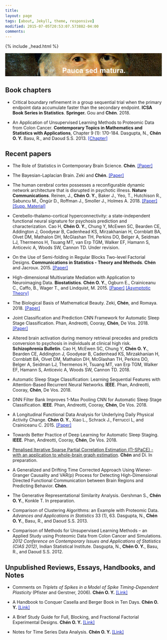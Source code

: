```yaml
---
title: 
layout: page
tags: [about, Jekyll, theme, responsive]
modified: 2015-07-05T20:53:07.573882-04:00
comments:
---
```

{% include _head.html %}

![x](/images/Gauss.jpg)
<br />

<script>
  (function(i,s,o,g,r,a,m){i['GoogleAnalyticsObject']=r;i[r]=i[r]||function(){
  (i[r].q=i[r].q||[]).push(arguments)},i[r].l=1*new Date();a=s.createElement(o),
  m=s.getElementsByTagName(o)[0];a.async=1;a.src=g;m.parentNode.insertBefore(a,m)
  })(window,document,'script','https://www.google-analytics.com/analytics.js','ga');

  ga('create', 'UA-64829092-1', 'auto');
  ga('send', 'pageview');

</script>


## Book chapters

- Critical boundary refinement in a group sequential trial when the primary endpoint data accumulate faster than the secondary endpoint. **ICSA Book Series in Statistics**. **Springer.** Gou and **Chén**. 2018. 

- An Application of Unsupervised Learning Methods to Proteomic Data from Colon Cancer. **Contemporary Topics in Mathematics and Statistics with Applications**, Chapter 9 (1): 170-184. Dasgupta, N., **Chén O. Y.** Basu, R., and Daoud S.S. 2013. <a href="{{ site.baseurl }}/files/doc/Dasgupta_and_Chen_Chapter.pdf"><font color="#1122CC">[Chapter]</font></a>


## Recent papers

- The Role of Statistics in Contemporary Brain Science. **Chén**. <a href="{{ site.baseurl }}/files/doc/Fisher.pdf"><font color="#1122CC">[Paper]</font></a>


- The Bayesian-Laplacian Brain. Zeki and **Chén**. <a href="http://discovery.ucl.ac.uk/1557750/1/Zeki_The%20Bayesian-Laplacian%20Brain.pdf"><font color="#1122CC">[Paper]</font></a>

- The human cerebral cortex possesses a reconfigurable dynamic network architecture that is disrupted in psychotic illness. **Nature Communications**. Reinen, J., **Chén O. Y.**, Baker J., Yeo, T., Hutchison R., Sabuncu M., Öngür D., Roffman J., Smoller J.,
Holmes A. 2018. <a href="{{ site.baseurl }}/files/doc/Reinen_2018.pdf"><font color="#1122CC">[Paper]</font></a>
<a href="{{ site.baseurl }}/files/doc/Reinen_2018_Supp.pdf"><font color="#1122CC">[Supp. Material]</font></a>


- Cerebello-thalamo-cortical hyperconnectivity: a state-independent functional neural signature for psychosis prediction and characterization. Cao H, **Chén O. Y.**, Chung Y, McEwen SC, Bearden CE, Addington J, Goodyear B, Cadenhead KS, Mirzakhanian H, Cornblatt BA, Olvet DM, Mathalon DH, McGlashan TH, Perkins DO, Belger A, Seidman LJ, Thermenos H, Tsuang MT, van Erp TGM, Walker EF, Hamann S, Anticevic A, Woods SW, Cannon TD. Under revision. 

- On the Use of Semi-folding in Regular Blocks Two-level Factorial Designs. **Communications in Statistics - Theory and Methods**. **Chén** and Jacroux. 2015. <a href="{{ site.baseurl }}/files/doc/Chen_Jacroux.pdf"><font color="#1122CC">[Paper]</font></a>

- High-dimensional Multivariate Mediation with Application to Neuroimaging Data. **Biostatistics**. **Chén O. Y.**, Ogburn E., Crainiceanu C., Caffo, B., Wager T., and Lindquist, M. 2015. <a href="{{ site.baseurl }}/files/doc/HDMM.pdf"><font color="#1122CC">[Paper]</font></a>
<a href="{{ site.baseurl }}/files/doc/HDMM_Supplemental_Materials.pdf"><font color="#1122CC">[Asymptotic Theory]</font></a> 

- The Biological Basis of Mathematical Beauty. Zeki, **Chén**, and Romaya. 2018. <a href="https://www.biorxiv.org/content/biorxiv/early/2018/07/11/367185.full.pdf"><font color="#1122CC">[Paper]</font></a> 

-  Joint Classification and Prediction CNN Framework for Automatic Sleep Stage Classification. Phan, Andreotti, Cooray, **Chén**, De Vos. 2018. <a href="https://arxiv.org/pdf/1805.06546.pdf"><font color="#1122CC">[Paper]</font></a>

- Altered brain activation during memory retrieval precedes and predicts conversion to psychosis in individuals at clinical high risk. **Schizophrenia Bulletin**. Cao H, McEwen SC, Chung Y, **Chén O. Y.**, Bearden CE, Addington J, Goodyear B, Cadenhead KS, Mirzakhanian H, Cornblatt BA, Olvet DM, Mathalon DH, McGlashan TH, Perkins DO, Belger A, Seidman LJ, Thermenos H, Tsuang MT, van Erp TGM, Walker EF, Hamann S, Anticevic A, Woods SW, Cannon TD. 2018.

- Automatic Sleep Stage Classification: Learning Sequential Features with Attention-Based Recurrent Neural Networks. **IEEE**. Phan, Andreotti, Cooray, **Chén**, De Vos. 2018.

-  DNN Filter Bank Improves 1-Max Pooling CNN for Automatic Sleep Stage Classification. **IEEE**. Phan, Andreotti, Cooray, **Chén**, De Vos. 2018.

- A Longitudinal Functional Data Analysis for Underlying Daily Physical Activity Change. **Chén O. Y.**, Xiao L., Schrack J., Ferrucci L, and Crainiceanu C. 2015. <a href="{{ site.baseurl }}/files/doc/LFDA.pdf"><font color="#1122CC">[Paper]</font></a>

-  Towards Better Practice of Deep Learning for Automatic Sleep Staging. **IEEE**. Phan, Andreotti, Cooray, **Chén**, De Vos. 2018.

- [Penalised Iterative Sparse Partial Correlation Estimation (Π-SPaCE) - with an application to whole-brain graph estimation](/files/doc/Pi_SPaCE.pdf ). **Chén** and Di. In preparation.
	
- A Generalized and Drifting Time Corrected Approach Using Wiener-Granger Causality and VAR(p) Process for Detecting High-Dimensional Directed Functional Communication between Brain Regions and Predicting Behavior. **Chén**.
	
- The Generative Representational Similarity Analysis. Gershman S., **Chén O. Y.**, Konkle T. In preparation.

- Comparison of Clustering Algorithms: an Example with Proteomic Data. *Advances and Applications in Statistics* 33 (1), 63. Dasgupta, N., **Chén O. Y.**, Basu, R., and Daoud S.S. 2013.
	
- Comparison of Methods for Unsupervised Learning Methods – an Applied Study using Proteomic Data from Colon Cancer and Simulations. *2012 Conference on Contemporary Issues and Applications of Statistics (CIAS 2012)*, Indian Statistical Institute. Dasgupta, N., **Chén O. Y.**, Basu, R., and Daoud S.S. 2012.


## Unpublished Reviews, Essays, Handbooks, and Notes

- Comments on <i>Triplets of Spikes in a Model of Spike Timing-Dependent Plasticity </i>
(Pfister and Gerstner, 2006). **Chén O. Y.**  <a href="{{ site.baseurl }}/files/doc/Review_STDP.pdf"><font color="#1122CC">[Link]</font></a>

- A Handbook to Conquer Casella and Berger Book in Ten Days. **Chén O. Y.** <a href="{{ site.baseurl }}/files/doc/CB.pdf"><font color="#1122CC">[Link]</font></a>

- A Brief Study Guide for Full, Blocking, and Fractional Factorial Experimental Designs. **Chén O. Y.** <a href="{{ site.baseurl }}/files/doc/ED.pdf"><font color="#1122CC">[Link]</font></a>

- Notes for Time Series Data Analysis. **Chén O. Y.** <a href="{{ site.baseurl }}/files/doc/TS.pdf"><font color="#1122CC">[Link]</font></a>

<!--
## Others

- For more information, please see his [**curriculum vitae**](/files/doc/CV_Chen_Feb_2015.pdf).
-->
  

